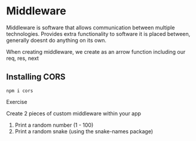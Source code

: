 # Middleware

Middleware is software that allows communication between multiple technologies.
Provides extra functionality to software it is placed between, generally doesnt do anything on its own.

When creating middleware, we create as an arrow function including our req, res, next

## Installing CORS
 `npm i cors`

Exercise

Create 2 pieces of custom middleware within your app
1) Print a random number (1 - 100)
2) Print a random snake (using the snake-names package)